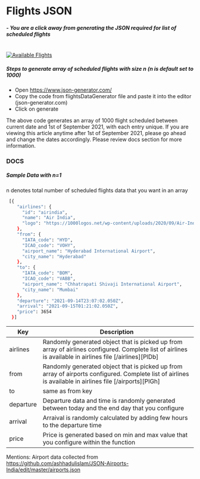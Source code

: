 # Flights JSON
##### _- You are a click away from generating the JSON required for list of scheduled flights_
#
[![Available Flights](https://images.financialexpress.com/2019/02/airfares.png)](https://images.financialexpress.com/2019/02/airfares.png)

##### Steps to generate array of scheduled flights with size n (n is default set to 1000)
- Open https://www.json-generator.com/
- Copy the code from flightsDataGenerator file and paste it into the editor (json-generator.com)
- Click on generate 


The above code generates an array of 1000 flight scheduled between current date and 1st of September 2021, with each entry unique. If you are viewing this article anytime after 1st of September 2021, please go ahead and change the dates accordingly. Please review docs section for more information. 
 
### DOCS
##### Sample Data with n=1
n denotes total number of scheduled flights data that you want in an array
```sh
 [{
    "airlines": {
      "id": "airindia", 
      "name": "Air India",
      "logo": "https://1000logos.net/wp-content/uploads/2020/09/Air-India-logo-1024x614.png"
    },
    "from": {
      "IATA_code": "HYD",
      "ICAO_code": "VOHY",
      "airport_name": "Hyderabad International Airport",
      "city_name": "Hyderabad"
    },
    "to": {
      "IATA_code": "BOM",
      "ICAO_code": "VABB",
      "airport_name": "Chhatrapati Shivaji International Airport",
      "city_name": "Mumbai"
    },
    "departure": "2021-09-14T23:07:02.050Z",
    "arrival": "2021-09-15T01:21:02.050Z",
    "price": 3654
  }]
```

| Key | Description |
| ------ | ------ |
| airlines | Randomly generated object that is picked up from array of airlines configured. Complete list of airlines is available in airlines file [/airlines][PlDb] |
| from | Randomly generated object that is picked up from array of airports configured. Complete list of airlines is available in airlines file [/airports][PlGh] |
| to | same as from key |
| departure | Departure data and time is randomly generated between today and the end day that you configure |
| arrival | Arraival is randomly calculated by adding few hours to the departure time  |
| price | Price is generated based on min and max value that you configure within the function |


Mentions:
Airport data collected from https://github.com/ashhadulislam/JSON-Airports-India/edit/master/airports.json
